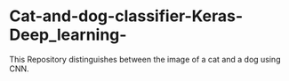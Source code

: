 # Cat-and-dog-classifier-Keras-Deep_learning-
This Repository distinguishes between the image of a cat and a dog using CNN.
